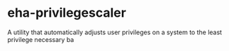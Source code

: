 # eha-privilegescaler
A utility that automatically adjusts user privileges on a system to the least privilege necessary ba

